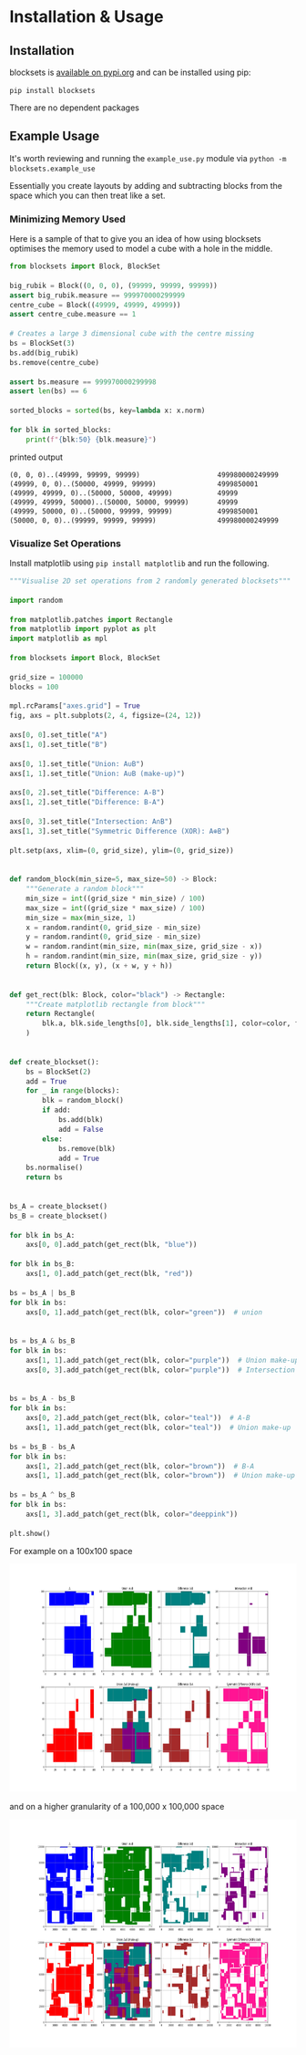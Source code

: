 # Installation & Usage

## Installation

blocksets is [available on pypi.org](https://pypi.org/project/blocksets/) and
can be installed using pip:

`pip install blocksets`

There are no dependent packages

## Example Usage

It's worth reviewing and running the `example_use.py` module via
`python -m blocksets.example_use`

Essentially you create layouts by adding and subtracting blocks from the space
which you can then treat like a set.

### Minimizing Memory Used

Here is a sample of that to give you an idea of how using blocksets optimises
the memory used to model a cube with a hole in the middle.

```python
from blocksets import Block, BlockSet

big_rubik = Block((0, 0, 0), (99999, 99999, 99999))
assert big_rubik.measure == 999970000299999
centre_cube = Block((49999, 49999, 49999))
assert centre_cube.measure == 1

# Creates a large 3 dimensional cube with the centre missing
bs = BlockSet(3)  
bs.add(big_rubik)
bs.remove(centre_cube)

assert bs.measure == 999970000299998
assert len(bs) == 6

sorted_blocks = sorted(bs, key=lambda x: x.norm)

for blk in sorted_blocks:
    print(f"{blk:50} {blk.measure}")
```

printed output

```text
(0, 0, 0)..(49999, 99999, 99999)                   499980000249999
(49999, 0, 0)..(50000, 49999, 99999)               4999850001
(49999, 49999, 0)..(50000, 50000, 49999)           49999
(49999, 49999, 50000)..(50000, 50000, 99999)       49999
(49999, 50000, 0)..(50000, 99999, 99999)           4999850001
(50000, 0, 0)..(99999, 99999, 99999)               499980000249999    
```

### Visualize Set Operations

Install matplotlib using `pip install matplotlib` and run the following.

```python
"""Visualise 2D set operations from 2 randomly generated blocksets"""

import random

from matplotlib.patches import Rectangle
from matplotlib import pyplot as plt
import matplotlib as mpl

from blocksets import Block, BlockSet

grid_size = 100000
blocks = 100

mpl.rcParams["axes.grid"] = True
fig, axs = plt.subplots(2, 4, figsize=(24, 12))

axs[0, 0].set_title("A")
axs[1, 0].set_title("B")

axs[0, 1].set_title("Union: A∪B")
axs[1, 1].set_title("Union: A∪B (make-up)")

axs[0, 2].set_title("Difference: A-B")
axs[1, 2].set_title("Difference: B-A")

axs[0, 3].set_title("Intersection: A∩B")
axs[1, 3].set_title("Symmetric Difference (XOR): A⊕B")

plt.setp(axs, xlim=(0, grid_size), ylim=(0, grid_size))


def random_block(min_size=5, max_size=50) -> Block:
    """Generate a random block"""
    min_size = int((grid_size * min_size) / 100)
    max_size = int((grid_size * max_size) / 100)
    min_size = max(min_size, 1)
    x = random.randint(0, grid_size - min_size)
    y = random.randint(0, grid_size - min_size)
    w = random.randint(min_size, min(max_size, grid_size - x))
    h = random.randint(min_size, min(max_size, grid_size - y))
    return Block((x, y), (x + w, y + h))


def get_rect(blk: Block, color="black") -> Rectangle:
    """Create matplotlib rectangle from block"""
    return Rectangle(
        blk.a, blk.side_lengths[0], blk.side_lengths[1], color=color, fc=color, lw=0
    )


def create_blockset():
    bs = BlockSet(2)
    add = True
    for _ in range(blocks):
        blk = random_block()
        if add:
            bs.add(blk)
            add = False
        else:
            bs.remove(blk)
            add = True
    bs.normalise()
    return bs


bs_A = create_blockset()
bs_B = create_blockset()

for blk in bs_A:
    axs[0, 0].add_patch(get_rect(blk, "blue"))

for blk in bs_B:
    axs[1, 0].add_patch(get_rect(blk, "red"))

bs = bs_A | bs_B
for blk in bs:
    axs[0, 1].add_patch(get_rect(blk, color="green"))  # union


bs = bs_A & bs_B
for blk in bs:
    axs[1, 1].add_patch(get_rect(blk, color="purple"))  # Union make-up
    axs[0, 3].add_patch(get_rect(blk, color="purple"))  # Intersection


bs = bs_A - bs_B
for blk in bs:
    axs[0, 2].add_patch(get_rect(blk, color="teal"))  # A-B
    axs[1, 1].add_patch(get_rect(blk, color="teal"))  # Union make-up

bs = bs_B - bs_A
for blk in bs:
    axs[1, 2].add_patch(get_rect(blk, color="brown"))  # B-A
    axs[1, 1].add_patch(get_rect(blk, color="brown"))  # Union make-up

bs = bs_A ^ bs_B
for blk in bs:
    axs[1, 3].add_patch(get_rect(blk, color="deeppink"))

plt.show()
```

For example on a 100x100 space

<img
src="https://raw.githubusercontent.com/daveisagit/blocksets/main/assets/example_2d_all_set_operations.png"
width="800" height="400" alt="example_2d_all_set_operations.png">

and on a higher granularity of a 100,000 x 100,000 space

<img
src="https://raw.githubusercontent.com/daveisagit/blocksets/main/assets/operations_on_large_areas.png"
width="800" height="400" alt="operations_on_large_areas.png">